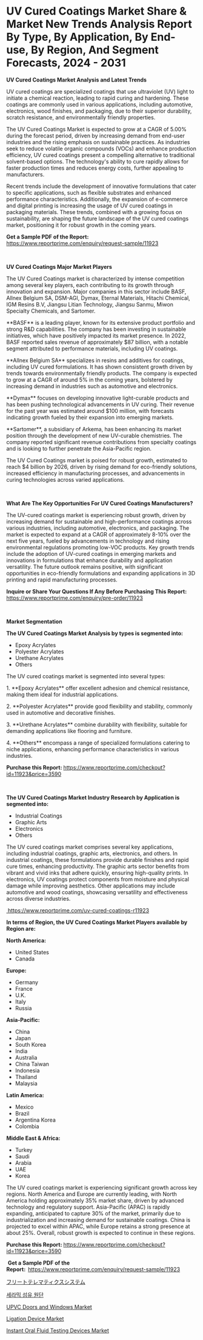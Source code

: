<p><h1>UV Cured Coatings Market Share & Market New Trends Analysis Report By Type, By Application, By End-use, By Region, And Segment Forecasts, 2024 - 2031</h1></p><p><strong>UV Cured Coatings Market Analysis and Latest Trends</strong></p>
<p><p>UV cured coatings are specialized coatings that use ultraviolet (UV) light to initiate a chemical reaction, leading to rapid curing and hardening. These coatings are commonly used in various applications, including automotive, electronics, wood finishes, and packaging, due to their superior durability, scratch resistance, and environmentally friendly properties.</p><p>The UV Cured Coatings Market is expected to grow at a CAGR of 5.00% during the forecast period, driven by increasing demand from end-user industries and the rising emphasis on sustainable practices. As industries seek to reduce volatile organic compounds (VOCs) and enhance production efficiency, UV cured coatings present a compelling alternative to traditional solvent-based options. The technology's ability to cure rapidly allows for faster production times and reduces energy costs, further appealing to manufacturers.</p><p>Recent trends include the development of innovative formulations that cater to specific applications, such as flexible substrates and enhanced performance characteristics. Additionally, the expansion of e-commerce and digital printing is increasing the usage of UV cured coatings in packaging materials. These trends, combined with a growing focus on sustainability, are shaping the future landscape of the UV cured coatings market, positioning it for robust growth in the coming years.</p></p>
<p><strong>Get a Sample PDF of the Report:&nbsp;</strong> <a href="https://www.reportprime.com/enquiry/request-sample/11923">https://www.reportprime.com/enquiry/request-sample/11923</a></p>
<p>&nbsp;</p>
<p><strong>UV Cured Coatings Major Market Players</strong></p>
<p><p>The UV Cured Coatings market is characterized by intense competition among several key players, each contributing to its growth through innovation and expansion. Major companies in this sector include BASF, Allnex Belgium SA, DSM-AGI, Dymax, Eternal Materials, Hitachi Chemical, IGM Resins B.V, Jiangsu Litian Technology, Jiangsu Sanmu, Miwon Specialty Chemicals, and Sartomer.</p><p>**BASF** is a leading player, known for its extensive product portfolio and strong R&D capabilities. The company has been investing in sustainable initiatives, which have positively impacted its market presence. In 2022, BASF reported sales revenue of approximately $87 billion, with a notable segment attributed to performance materials, including UV coatings.</p><p>**Allnex Belgium SA** specializes in resins and additives for coatings, including UV cured formulations. It has shown consistent growth driven by trends towards environmentally friendly products. The company is expected to grow at a CAGR of around 5% in the coming years, bolstered by increasing demand in industries such as automotive and electronics.</p><p>**Dymax** focuses on developing innovative light-curable products and has been pushing technological advancements in UV curing. Their revenue for the past year was estimated around $100 million, with forecasts indicating growth fueled by their expansion into emerging markets.</p><p>**Sartomer**, a subsidiary of Arkema, has been enhancing its market position through the development of new UV-curable chemistries. The company reported significant revenue contributions from specialty coatings and is looking to further penetrate the Asia-Pacific region.</p><p>The UV Cured Coatings market is poised for robust growth, estimated to reach $4 billion by 2026, driven by rising demand for eco-friendly solutions, increased efficiency in manufacturing processes, and advancements in curing technologies across varied applications.</p></p>
<p>&nbsp;</p>
<p><strong>What Are The Key Opportunities For UV Cured Coatings Manufacturers?</strong></p>
<p><p>The UV-cured coatings market is experiencing robust growth, driven by increasing demand for sustainable and high-performance coatings across various industries, including automotive, electronics, and packaging. The market is expected to expand at a CAGR of approximately 8-10% over the next five years, fueled by advancements in technology and rising environmental regulations promoting low-VOC products. Key growth trends include the adoption of UV-cured coatings in emerging markets and innovations in formulations that enhance durability and application versatility. The future outlook remains positive, with significant opportunities in eco-friendly formulations and expanding applications in 3D printing and rapid manufacturing processes.</p></p>
<p><strong>Inquire or Share Your Questions If Any Before Purchasing This Report:</strong> <a href="https://www.reportprime.com/enquiry/pre-order/11923">https://www.reportprime.com/enquiry/pre-order/11923</a></p>
<p>&nbsp;</p>
<p><strong>Market Segmentation</strong></p>
<p><strong>The UV Cured Coatings Market Analysis by types is segmented into:</strong></p>
<p><ul><li>Epoxy Acrylates</li><li>Polyester Acrylates</li><li>Urethane Acrylates</li><li>Others</li></ul></p>
<p><p>The UV cured coatings market is segmented into several types: </p><p>1. **Epoxy Acrylates** offer excellent adhesion and chemical resistance, making them ideal for industrial applications.</p><p>2. **Polyester Acrylates** provide good flexibility and stability, commonly used in automotive and decorative finishes.</p><p>3. **Urethane Acrylates** combine durability with flexibility, suitable for demanding applications like flooring and furniture. </p><p>4. **Others** encompass a range of specialized formulations catering to niche applications, enhancing performance characteristics in various industries.</p></p>
<p><strong>Purchase this Report:&nbsp;</strong><a href="https://www.reportprime.com/checkout?id=11923&price=3590">https://www.reportprime.com/checkout?id=11923&price=3590</a></p>
<p>&nbsp;</p>
<p><strong>The UV Cured Coatings Market Industry Research by Application is segmented into:</strong></p>
<p><ul><li>Industrial Coatings</li><li>Graphic Arts</li><li>Electronics</li><li>Others</li></ul></p>
<p><p>The UV cured coatings market comprises several key applications, including industrial coatings, graphic arts, electronics, and others. In industrial coatings, these formulations provide durable finishes and rapid cure times, enhancing productivity. The graphic arts sector benefits from vibrant and vivid inks that adhere quickly, ensuring high-quality prints. In electronics, UV coatings protect components from moisture and physical damage while improving aesthetics. Other applications may include automotive and wood coatings, showcasing versatility and effectiveness across diverse industries.</p></p>
<p><a href="https://www.reportprime.com/uv-cured-coatings-r11923">&nbsp;https://www.reportprime.com/uv-cured-coatings-r11923</a></p>
<p><strong>In terms of Region, the UV Cured Coatings Market Players available by Region are:</strong></p>
<p>
    <p> <strong> North America: </strong>
        <ul>
            <li>United States</li>
            <li>Canada</li>
        </ul>
        </p> 
    <p> <strong> Europe: </strong>
        <ul>
            <li>Germany</li>
            <li>France</li>
            <li>U.K.</li>
            <li>Italy</li>
            <li>Russia</li>
        </ul>
        </p> 
    <p> <strong> Asia-Pacific: </strong>
        <ul>
            <li>China</li>
            <li>Japan</li>
            <li>South Korea</li>
            <li>India</li>
            <li>Australia</li>
            <li>China Taiwan</li>
            <li>Indonesia</li>
            <li>Thailand</li>
            <li>Malaysia</li>
        </ul>
        </p> 
    <p> <strong> Latin America: </strong>
        <ul>
            <li>Mexico</li>
            <li>Brazil</li>
            <li>Argentina Korea</li>
            <li>Colombia</li>
        </ul>
        </p> 
    <p> <strong> Middle East & Africa: </strong>
        <ul>
            <li>Turkey</li>
            <li>Saudi</li>
            <li>Arabia</li>
            <li>UAE</li>
            <li>Korea</li>
        </ul>
    </p>
    </p>
<p><p>The UV cured coatings market is experiencing significant growth across key regions. North America and Europe are currently leading, with North America holding approximately 35% market share, driven by advanced technology and regulatory support. Asia-Pacific (APAC) is rapidly expanding, anticipated to capture 30% of the market, primarily due to industrialization and increasing demand for sustainable coatings. China is projected to excel within APAC, while Europe retains a strong presence at about 25%. Overall, robust growth is expected to continue in these regions.</p></p>
<p><strong>Purchase this Report: </strong><a href="https://www.reportprime.com/checkout?id=11923&price=3590">https://www.reportprime.com/checkout?id=11923&price=3590</a></p>
<p>&nbsp;<strong>Get a Sample PDF of the Report:&nbsp;&nbsp;</strong><a href="https://www.reportprime.com/enquiry/request-sample/11923">https://www.reportprime.com/enquiry/request-sample/11923</a></p>
<p><strong></strong></p>
<p><p><a href="https://medium.com/@dm15982023/%E3%83%95%E3%83%AA%E3%83%BC%E3%83%88%E3%83%86%E3%83%AC%E3%83%9E%E3%83%86%E3%82%A3%E3%82%AF%E3%82%B9%E3%82%B7%E3%82%B9%E3%83%86%E3%83%A0%E3%81%AE%E5%B8%82%E5%A0%B4%E8%AA%BF%E6%9F%BB%E3%81%A8%E7%94%A3%E6%A5%AD%E9%80%B2%E5%8C%96-2031%E5%B9%B4%E3%81%BE%E3%81%A7%E3%81%AE%E4%BA%88%E6%B8%AC-5f044b623050">フリートテレマティクスシステム</a></p><p><a href="https://medium.com/@percymckty3ytenzie89676/%EC%84%B8%EB%9D%BC%EB%AF%B9-%EC%84%AC%EC%9C%A0-%ED%8C%A8%EB%B8%8C%EB%A6%AD-%EC%82%B0%EC%97%85-%EB%B6%84%EC%84%9D-%EB%B3%B4%EA%B3%A0%EC%84%9C-%EC%95%A0%ED%94%8C%EB%A6%AC%EC%BC%80%EC%9D%B4%EC%85%98-%EC%A7%80%EC%97%AD-%EA%B2%BD%EC%9F%81-%EC%A0%84%EB%9E%B5%EC%97%90-%EB%94%B0%EB%A5%B8-%EC%8B%9C%EC%9E%A5-%EA%B7%9C%EB%AA%A8-%EC%A0%90%EC%9C%A0%EC%9C%A8-%ED%8A%B8%EB%A0%8C%EB%93%9C-2024-2031-24fb620dfff8">세라믹 섬유 원단</a></p><p><a href="https://github.com/santosh758595/Market-Research-Report-List-6/blob/main/upvc-doors-and-windows-market.md">UPVC Doors and Windows Market</a></p><p><a href="https://medium.com/@ruth.macdonald08580/ligation-device-market-global-market-insights-and-sales-trends-2024-to-2031-1ab3b80f3e6e">Ligation Device Market</a></p><p><a href="https://issuu.com/reportprime-2/docs/instant-oral-fluid-testing-devices-_53640c4b4345c3">Instant Oral Fluid Testing Devices Market</a></p></p>